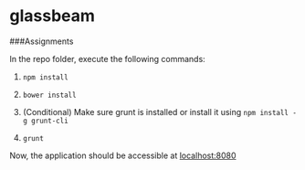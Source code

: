# glassbeam
###Assignments

In the repo folder, execute the following commands:

1. `npm install`

2. `bower install`

3. (Conditional) Make sure grunt is installed or install it using `npm install -g grunt-cli`

4. `grunt`

Now, the application should be accessible at [localhost:8080](http://localhost:8080)
